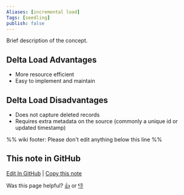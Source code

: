 ```yaml
---
Aliases: [incremental load]
Tags: [seedling]
publish: false
---
```


Brief description of the concept.

## Delta Load Advantages

- More resource efficient
- Easy to implement and maintain

## Delta Load Disadvantages

- Does not capture deleted records
- Requires extra metadata on the source (commonly a unique id or updated timestamp)

%% wiki footer: Please don't edit anything below this line %%

## This note in GitHub

<span class="git-footer">[Edit In GitHub](https://github.dev/data-engineering-community/data-engineering-wiki/blob/main/Concepts/Delta%20Load.md "git-hub-edit-note") | [Copy this note](https://raw.githubusercontent.com/data-engineering-community/data-engineering-wiki/main/Concepts/Delta%20Load.md "git-hub-copy-note")</span>

<span class="git-footer">Was this page helpful?
[👍](https://tally.so/r/mOaxjk?rating=Yes&url=https://dataengineering.wiki/Concepts/Delta+Load) or [👎](https://tally.so/r/mOaxjk?rating=No&url=https://dataengineering.wiki/Concepts/Delta+Load)</span>
